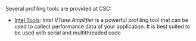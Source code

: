 Several profiling tools are provided at CSC:


* [Intel Tools](vtune.md): *Intel VTune Amplifier* is a powerful profiling tool that can be used to collect performance data of your
application. It is best suited to be used with serial and multithreaded code
